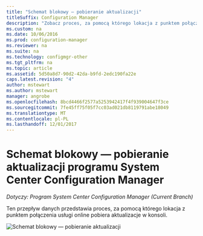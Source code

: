 ```yaml
---
title: "Schemat blokowy — pobieranie aktualizacji"
titleSuffix: Configuration Manager
description: "Zobacz proces, za pomocą którego lokacja z punktem połączenia usługi online pobiera aktualizacje w konsoli."
ms.custom: na
ms.date: 10/06/2016
ms.prod: configuration-manager
ms.reviewer: na
ms.suite: na
ms.technology: configmgr-other
ms.tgt_pltfrm: na
ms.topic: article
ms.assetid: 5d50a8d7-90d2-42da-b9fd-2edc190fa22e
caps.latest.revision: "4"
author: mstewart
ms.author: mstewart
manager: angrobe
ms.openlocfilehash: 8bcd4466f2577a5253942417f4f939004647f3ce
ms.sourcegitcommit: 7fe45ff75f05f7cc03ad021db8119791abe18049
ms.translationtype: MT
ms.contentlocale: pl-PL
ms.lasthandoff: 12/01/2017
---
```

# <a name="flowchart---download-updates-for-system-center-configuration-manager"></a>Schemat blokowy — pobieranie aktualizacji programu System Center Configuration Manager

*Dotyczy: Program System Center Configuration Manager (Current Branch)*

Ten przepływ danych przedstawia proces, za pomocą którego lokacja z punktem połączenia usługi online pobiera aktualizacje w konsoli.  

 ![Schemat blokowy — pobieranie aktualizacji](media/Flowchart---Download-updates.png)  
